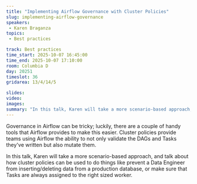 ```yaml
---
title: "Implementing Airflow Governance with Cluster Policies"
slug: implementing-airflow-governance
speakers:
 - Karen Braganza
topics:
 - Best practices

track: Best practices
time_start: 2025-10-07 16:45:00
time_end: 2025-10-07 17:10:00
room: Columbia D
day: 20251
timeslot: 36
gridarea: 13/4/14/5 

slides:
video: 
images:
summary: "In this talk, Karen will take a more scenario-based approach, and talk about how cluster policies can be used to do things like prevent a Data Engineer from inserting/deleting data from a production database, or make sure that Tasks are always assigned to the right sized worker."
---
```


Governance in Airflow can be tricky; luckily, there are a couple of handy tools that Airflow provides to make this easier. Cluster policies provide teams using Airflow the ability to not only validate the DAGs and Tasks they've written but also mutate them. 

In this talk, Karen will take a more scenario-based approach, and talk about how cluster policies can be used to do things like prevent a Data Engineer from inserting/deleting data from a production database, or make sure that Tasks are always assigned to the right sized worker.